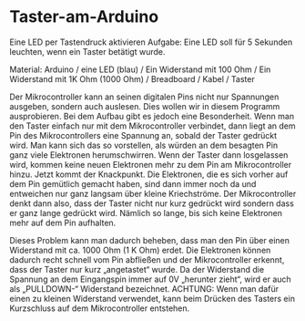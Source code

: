 # Taster-am-Arduino

Eine LED per Tastendruck aktivieren
Aufgabe: Eine LED soll für 5 Sekunden leuchten, wenn ein Taster betätigt wurde.

Material: Arduino / eine LED (blau) / Ein Widerstand mit 100 Ohm / Ein Widerstand mit 1K Ohm (1000 Ohm) / Breadboard / Kabel / Taster

Der Mikrocontroller kann an seinen digitalen Pins nicht nur Spannungen ausgeben, sondern auch auslesen. Dies wollen wir in diesem Programm ausprobieren. Bei dem Aufbau gibt es jedoch eine Besonderheit. Wenn man den Taster einfach nur mit dem Mikrocontroller verbindet, dann liegt an dem Pin des Mikrocontrollers eine Spannung an, sobald der Taster gedrückt wird. Man kann sich das so vorstellen, als würden an dem besagten Pin ganz viele Elektronen herumschwirren. Wenn der Taster dann losgelassen wird, kommen keine neuen Elektronen mehr zu dem Pin am Mikrocontroller hinzu. Jetzt kommt der Knackpunkt. Die Elektronen, die es sich vorher auf dem Pin gemütlich gemacht haben, sind dann immer noch da und entweichen nur ganz langsam über kleine Kriechströme. Der Mikrocontroller denkt dann also, dass der Taster nicht nur kurz gedrückt wird sondern dass er ganz lange gedrückt wird. Nämlich so lange, bis sich keine Elektronen mehr auf dem Pin aufhalten.

Dieses Problem kann man dadurch beheben, dass man den Pin über einen Widerstand mit ca. 1000 Ohm (1 K Ohm) erdet. Die Elektronen können dadurch recht schnell vom Pin abfließen und der Mikrocontroller erkennt, dass der Taster nur kurz „angetastet“ wurde. Da der Widerstand die Spannung an dem Eingangspin immer auf 0V „herunter zieht“, wird er auch als „PULLDOWN-“ Widerstand bezeichnet. ACHTUNG: Wenn man dafür einen zu kleinen Widerstand verwendet, kann beim Drücken des Tasters ein Kurzschluss auf dem Mikrocontroller entstehen.
